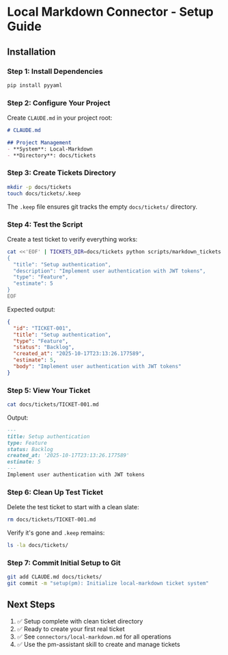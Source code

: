 # Local Markdown Connector - Setup Guide

## Installation

### Step 1: Install Dependencies
```bash
pip install pyyaml
```

### Step 2: Configure Your Project

Create `CLAUDE.md` in your project root:
```markdown
# CLAUDE.md

## Project Management
- **System**: Local-Markdown
- **Directory**: docs/tickets
```

### Step 3: Create Tickets Directory
```bash
mkdir -p docs/tickets
touch docs/tickets/.keep
```

The `.keep` file ensures git tracks the empty `docs/tickets/` directory.

### Step 4: Test the Script

Create a test ticket to verify everything works:
```bash
cat <<'EOF' | TICKETS_DIR=docs/tickets python scripts/markdown_tickets.py create
{
  "title": "Setup authentication",
  "description": "Implement user authentication with JWT tokens",
  "type": "Feature",
  "estimate": 5
}
EOF
```

Expected output:
```json
{
  "id": "TICKET-001",
  "title": "Setup authentication",
  "type": "Feature",
  "status": "Backlog",
  "created_at": "2025-10-17T23:13:26.177589",
  "estimate": 5,
  "body": "Implement user authentication with JWT tokens"
}
```

### Step 5: View Your Ticket
```bash
cat docs/tickets/TICKET-001.md
```

Output:
```markdown
---
title: Setup authentication
type: Feature
status: Backlog
created_at: '2025-10-17T23:13:26.177589'
estimate: 5
---
Implement user authentication with JWT tokens
```

### Step 6: Clean Up Test Ticket

Delete the test ticket to start with a clean slate:
```bash
rm docs/tickets/TICKET-001.md
```

Verify it's gone and `.keep` remains:
```bash
ls -la docs/tickets/
```

### Step 7: Commit Initial Setup to Git
```bash
git add CLAUDE.md docs/tickets/
git commit -m "setup(pm): Initialize local-markdown ticket system"
```

## Next Steps

1. ✅ Setup complete with clean ticket directory
2. ✅ Ready to create your first real ticket
3. ✅ See `connectors/local-markdown.md` for all operations
4. ✅ Use the pm-assistant skill to create and manage tickets

